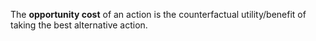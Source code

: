 The **opportunity cost** of an action is the counterfactual utility/benefit of taking the best alternative action.